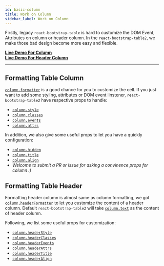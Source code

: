 ```yaml
---
id: basic-column
title: Work on Column
sidebar_label: Work on Column
---
```


Firstly, legacy `react-bootstrap-table` is hard to customize the DOM Event, Attributes on column or header column. In the `react-bootstrap-table2`, we make those bad design become more easy and flexible.

**[Live Demo For Column](../storybook/index.html?selectedKind=Work%20on%20Columns)**   
**[Live Demo For Header Column](../storybook/index.html?selectedKind=Work%20on%20Header%20Columns)**

-----

## Formatting Table Column

[`column.formatter`](./column-props.html#columnformatter-function) is a good chance for you to customize the cell. If you just want to add some styling, attributes or DOM event linstener, `react-bootstrap-table2` have respective props to handle:

* [`column.style`](./column-props.html#columnstyle-object-function)
* [`column.classes`](./column-props.html#columnclasses-string-function)
* [`column.events`](./column-props.html#columnevents-object)
* [`column.attrs`](./column-props.html#columnattrs-object-function)

In addition, we also give some useful props to let you have a quickly configuration:

* [`column.hidden`](./column-props.html#columnhidden-bool)
* [`column.title`](./column-props.html#columntitle-bool-function)
* [`column.align`](./column-props.html#columnalign-string-function)
* *Welcome to submit a PR or issue for asking a convinence props for column :)*

## Formatting Table Header
Formatting header column is almost same as column formatting, we got [`column.headerFormatter`](./column-props.html#columnheaderformatter-function) to let you customize the content of a header column. Default `react-bootstrap-table2` will take [`column.text`](./column-props.html#columntext-required-string) as the content of header column.

Following, we list some useful props for customization:

* [`column.headerStyle`](./column-props.html#columnheaderstyle-object-function)
* [`column.headerClasses`](./column-props.html#columnheaderclasses-string-function)
* [`column.headerEvents`](./column-props.html#columnheaderevents-object)
* [`column.headerAttrs`](./column-props.html#columnheaderattrs-object-function)
* [`column.headerTitle`](./column-props.html#columnheadertitle-bool-function)
* [`column.headerAlign`](./column-props.html#columnheaderalign-string-function)